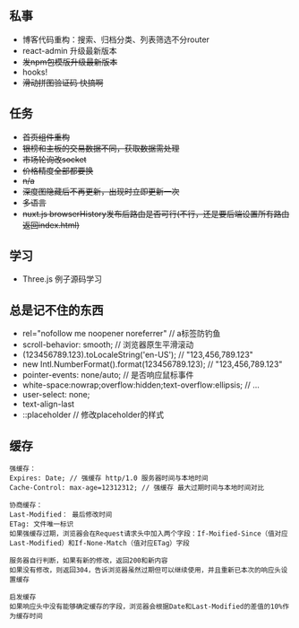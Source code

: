 ## 私事

* 博客代码重构：搜索、归档分类、列表筛选不分router
* react-admin 升级最新版本
* ~~发npm包模版升级最新版本~~
* hooks!
* ~~滑动拼图验证码 快搞啊~~

## 任务

* ~~首页组件重构~~
* ~~银榜和主板的交易数据不同，获取数据需处理~~
* ~~市场轮询改socket~~
* ~~价格精度全部都要换~~
* ~~n/a~~
* ~~深度图隐藏后不再更新，出现时立即更新一次~~
* ~~多语言~~
* ~~nuxt.js browserHistory发布后路由是否可行(不行，还是要后端设置所有路由返回index.html)~~

## 学习

* Three.js 例子源码学习

## 总是记不住的东西

* rel="nofollow me noopener noreferrer" // a标签防钓鱼
* scroll-behavior: smooth; // 浏览器原生平滑滚动
* (123456789.123).toLocaleString('en-US'); // "123,456,789.123"
* new Intl.NumberFormat().format(123456789.123); // "123,456,789.123"
* pointer-events: none/auto; // 是否响应鼠标事件
* white-space:nowrap;overflow:hidden;text-overflow:ellipsis; // ...
* user-select: none;
* text-align-last
* ::placeholder // 修改placeholder的样式

## 缓存
```
强缓存：
Expires: Date; // 强缓存 http/1.0 服务器时间与本地时间
Cache-Control: max-age=12312312; // 强缓存 最大过期时间与本地时间对比

协商缓存：
Last-Modified： 最后修改时间
ETag: 文件唯一标识
如果强缓存过期，浏览器会在Request请求头中加入两个字段：If-Moified-Since（值对应Last-Modified）和If-None-Match（值对应ETag）字段

服务器自行判断，如果有新的修改，返回200和新内容
如果没有修改，则返回304，告诉浏览器虽然过期但可以继续使用，并且重新已本次的响应头设置缓存

启发缓存
如果响应头中没有能够确定缓存的字段，浏览器会根据Date和Last-Modified的差值的10%作为缓存时间
```
